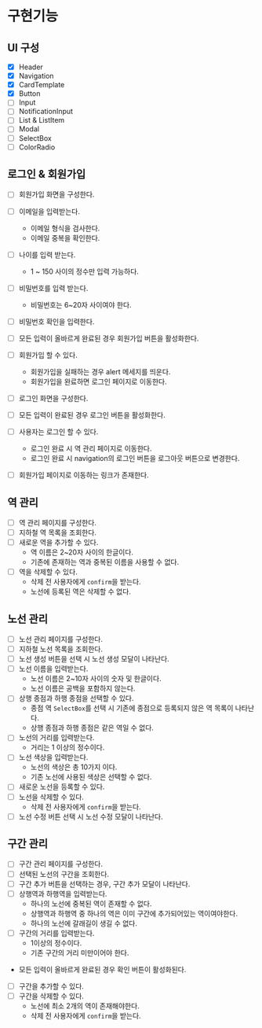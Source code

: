 # 구현기능

## UI 구성

- [x] Header
- [x] Navigation
- [x] CardTemplate
- [x] Button
- [ ] Input
- [ ] NotificationInput
- [ ] List & ListItem
- [ ] Modal
- [ ] SelectBox
- [ ] ColorRadio

## 로그인 & 회원가입

- [ ] 회원가입 화면을 구성한다.
- [ ] 이메일을 입력받는다.
  - 이메일 형식을 검사한다.
  - 이메일 중복을 확인한다.
- [ ] 나이를 입력 받는다.
  - 1 ~ 150 사이의 정수만 입력 가능하다.
- [ ] 비밀번호를 입력 받는다.
  - 비밀번호는 6~20자 사이여야 한다.
- [ ] 비밀번호 확인을 입력한다.
- [ ] 모든 입력이 올바르게 완료된 경우 회원가입 버튼을 활성화한다.
- [ ] 회원가입 할 수 있다.

  - 회원가입을 실패하는 경우 alert 메세지를 띄운다.
  - 회원가입을 완료하면 로그인 페이지로 이동한다.

- [ ] 로그인 화면을 구성한다.
- [ ] 모든 입력이 완료된 경우 로그인 버튼을 활성화한다.
- [ ] 사용자는 로그인 할 수 있다.
  - 로그인 완료 시 역 관리 페이지로 이동한다.
  - 로그인 완료 시 navigation의 로그인 버튼을 로그아웃 버튼으로 변경한다.
- [ ] 회원가입 페이지로 이동하는 링크가 존재한다.

## 역 관리

- [ ] 역 관리 페이지를 구성한다.
- [ ] 지하철 역 목록을 조회한다.
- [ ] 새로운 역을 추가할 수 있다.
  - 역 이름은 2~20자 사이의 한글이다.
  - 기존에 존재하는 역과 중복된 이름을 사용할 수 없다.
- [ ] 역을 삭제할 수 있다.
  - 삭제 전 사용자에게 `confirm`을 받는다.
  - 노선에 등록된 역은 삭제할 수 없다.

## 노선 관리

- [ ] 노선 관리 페이지를 구성한다.
- [ ] 지하철 노선 목록을 조회한다.
- [ ] 노선 생성 버튼을 선택 시 노선 생성 모달이 나타난다.
- [ ] 노선 이름을 입력받는다.
  - 노선 이름은 2~10자 사이의 숫자 및 한글이다.
  - 노선 이름은 공백을 포함하지 않는다.
- [ ] 상행 종점과 하행 종점을 선택할 수 있다.
  - 종점 역 `SelectBox`를 선택 시 기존에 종점으로 등록되지 않은 역 목록이 나타난다.
  - 상행 종점과 하행 종점은 같은 역일 수 없다.
- [ ] 노선의 거리를 입력받는다.
  - 거리는 1 이상의 정수이다.
- [ ] 노선 색상을 입력받는다.
  - 노선의 색상은 총 10가지 이다.
  - 기존 노선에 사용된 색상은 선택할 수 없다.
- [ ] 새로운 노선을 등록할 수 있다.
- [ ] 노선을 삭제할 수 있다.
  - 삭제 전 사용자에게 `confirm`을 받는다.
- [ ] 노선 수정 버튼 선택 시 노선 수정 모달이 나타난다.

## 구간 관리

- [ ] 구간 관리 페이지를 구성한다.
- [ ] 선택된 노선의 구간을 조회한다.
- [ ] 구간 추가 버튼을 선택하는 경우, 구간 추가 모달이 나타난다.
- [ ] 상행역과 하행역을 입력받는다.
  - 하나의 노선에 중복된 역이 존재할 수 없다.
  - 상행역과 하행역 중 하나의 역은 이미 구간에 추가되어있는 역이여야한다.
  - 하나의 노선에 갈래길이 생길 수 없다.
- [ ] 구간의 거리를 입력받는다.
  - 1이상의 정수이다.
  - 기존 구간의 거리 미만이어야 한다.
- 모든 입력이 올바르게 완료된 경우 확인 버튼이 활성화된다.
- [ ] 구간을 추가할 수 있다.
- [ ] 구간을 삭제할 수 있다.
  - 노선에 최소 2개의 역이 존재해야한다.
  - 삭제 전 사용자에게 `confirm`을 받는다.
